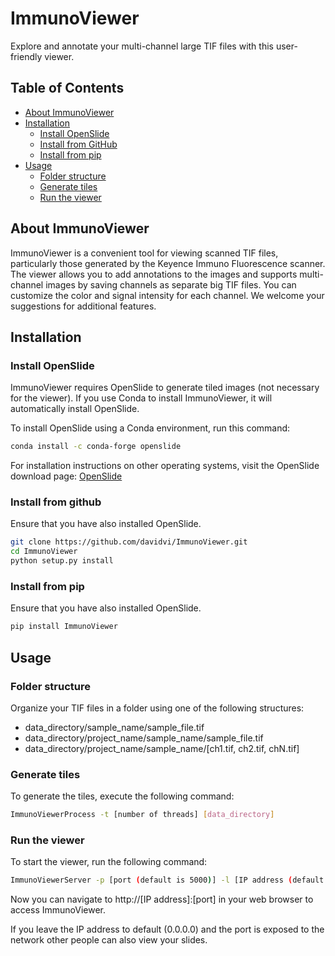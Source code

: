 # ImmunoViewer

Explore and annotate your multi-channel large TIF files with this user-friendly viewer.

## Table of Contents

* [About ImmunoViewer](#about-immunoviewer)  
* [Installation](#installation)  
    * [Install OpenSlide](#install-openslide)
    * [Install from GitHub](#install-from-github)
    * [Install from pip](#install-from-pip)
* [Usage](#usage)  
    * [Folder structure](#folder-structure)
    * [Generate tiles](#generate-tiles)
    * [Run the viewer](#run-the-viewer)


## About ImmunoViewer

ImmunoViewer is a convenient tool for viewing scanned TIF files, particularly those generated by the Keyence Immuno Fluorescence scanner. The viewer allows you to add annotations to the images and supports multi-channel images by saving channels as separate big TIF files. You can customize the color and signal intensity for each channel. We welcome your suggestions for additional features.

## Installation

### Install OpenSlide

ImmunoViewer requires OpenSlide to generate tiled images (not necessary for the viewer). If you use Conda to install ImmunoViewer, it will automatically install OpenSlide.

To install OpenSlide using a Conda environment, run this command:

```bash
conda install -c conda-forge openslide
```

For installation instructions on other operating systems, visit the OpenSlide download page: [OpenSlide](https://openslide.org/download/)

### Install from github

Ensure that you have also installed OpenSlide.

```bash
git clone https://github.com/davidvi/ImmunoViewer.git
cd ImmunoViewer
python setup.py install
```

### Install from pip 

Ensure that you have also installed OpenSlide.

```bash
pip install ImmunoViewer
```

## Usage

### Folder structure

Organize your TIF files in a folder using one of the following structures:

* data_directory/sample_name/sample_file.tif
* data_directory/project_name/sample_name/sample_file.tif
* data_directory/project_name/sample_name/[ch1.tif, ch2.tif, chN.tif]

### Generate tiles

To generate the tiles, execute the following command:

```bash
ImmunoViewerProcess -t [number of threads] [data_directory]
```

### Run the viewer

To start the viewer, run the following command: 

```bash
ImmunoViewerServer -p [port (default is 5000)] -l [IP address (default = 0.0.0.0)] [data_directory]
```

Now you can navigate to http://[IP address]:[port] in your web browser to access ImmunoViewer.

If you leave the IP address to default (0.0.0.0) and the port is exposed to the network other people can also view your slides.  